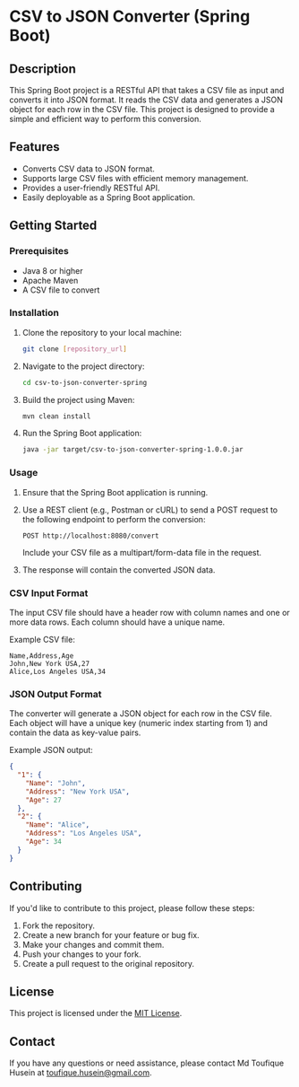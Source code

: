 # CSV to JSON Converter (Spring Boot)

## Description

This Spring Boot project is a RESTful API that takes a CSV file as input and converts it into JSON format. It reads the CSV data and generates a JSON object for each row in the CSV file. This project is designed to provide a simple and efficient way to perform this conversion.

## Features

- Converts CSV data to JSON format.
- Supports large CSV files with efficient memory management.
- Provides a user-friendly RESTful API.
- Easily deployable as a Spring Boot application.

## Getting Started

### Prerequisites

- Java 8 or higher
- Apache Maven
- A CSV file to convert

### Installation

1. Clone the repository to your local machine:

   ```bash
   git clone [repository_url]
   ```

2. Navigate to the project directory:

   ```bash
   cd csv-to-json-converter-spring
   ```

3. Build the project using Maven:

   ```bash
   mvn clean install
   ```

4. Run the Spring Boot application:

   ```bash
   java -jar target/csv-to-json-converter-spring-1.0.0.jar
   ```

### Usage

1. Ensure that the Spring Boot application is running.

2. Use a REST client (e.g., Postman or cURL) to send a POST request to the following endpoint to perform the conversion:

   ```
   POST http://localhost:8080/convert
   ```

   Include your CSV file as a multipart/form-data file in the request.

3. The response will contain the converted JSON data.

### CSV Input Format

The input CSV file should have a header row with column names and one or more data rows. Each column should have a unique name.

Example CSV file:

```csv
Name,Address,Age
John,New York USA,27
Alice,Los Angeles USA,34
```

### JSON Output Format

The converter will generate a JSON object for each row in the CSV file. Each object will have a unique key (numeric index starting from 1) and contain the data as key-value pairs.

Example JSON output:

```json
{
  "1": {
    "Name": "John",
    "Address": "New York USA",
    "Age": 27
  },
  "2": {
    "Name": "Alice",
    "Address": "Los Angeles USA",
    "Age": 34
  }
}
```

## Contributing

If you'd like to contribute to this project, please follow these steps:

1. Fork the repository.
2. Create a new branch for your feature or bug fix.
3. Make your changes and commit them.
4. Push your changes to your fork.
5. Create a pull request to the original repository.

## License

This project is licensed under the [MIT License](LICENSE).

## Contact

If you have any questions or need assistance, please contact Md Toufique Husein at toufique.husein@gmail.com.
